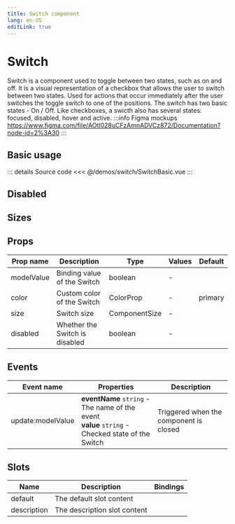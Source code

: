 ```yaml
---
title: Switch component
lang: en-US
editLink: true
---
```


# Switch

Switch is a component used to toggle between two states, such as on and off.
It is a visual representation of a checkbox that allows the user to switch between two states.
Used for actions that occur immediately after the user switches the toggle switch to one of the positions.
The switch has two basic states - On / Off.
Like checkboxes, a swicth also has several states: focused, disabled, hover and active.
:::info Figma mockups
https://www.figma.com/file/AOtI028uCFzAmnADVCz872/Documentation?node-id=2%3A30
:::

## Basic usage

<SwitchBasic />

::: details Source code
<<< @/demos/switch/SwitchBasic.vue
:::

## Disabled

<SwitchDisabled />

## Sizes

<SwitchSizes />

## Props

| Prop name  | Description                    | Type          | Values | Default |
| ---------- | ------------------------------ | ------------- | ------ | ------- |
| modelValue | Binding value of the Switch    | boolean       | -      |         |
| color      | Custom color of the Switch     | ColorProp     | -      | primary |
| size       | Switch size                    | ComponentSize | -      |         |
| disabled   | Whether the Switch is disabled | boolean       | -      |         |

## Events

| Event name        | Properties                                                                                          | Description                            |
| ----------------- | --------------------------------------------------------------------------------------------------- | -------------------------------------- |
| update:modelValue | **eventName** `string` - The name of the event<br/>**value** `string` - Checked state of the Switch | Triggered when the component is closed |

## Slots

| Name        | Description                  | Bindings |
| ----------- | ---------------------------- | -------- |
| default     | The default slot content     |          |
| description | The description slot content |          |

